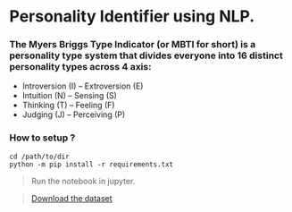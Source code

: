 # Personality Identifier using NLP.

### The Myers Briggs Type Indicator (or MBTI for short) is a personality type system that divides everyone into 16 distinct personality types across 4 axis:

* Introversion (I) – Extroversion (E)
* Intuition (N) – Sensing (S)
* Thinking (T) – Feeling (F)
* Judging (J) – Perceiving (P)

### How to setup ?
```
cd /path/to/dir
python -m pip install -r requirements.txt
```
> Run the notebook in jupyter.

> [Download the dataset](https://www.kaggle.com/code/yadhua/predicting-personality-types/data)